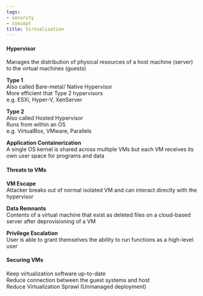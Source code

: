 ```yaml
---
tags:
- security
- concept
title: Virtualization
---
```


#### Hypervisor
Manages the distribution of physical resources of a host machine (server) to the virtual machines (guests)

**Type 1**  
Also called Bare-metal/ Native Hypervisor  
More efficient that Type 2 hypervisors  
e.g. ESXi, Hyper-V, XenServer  

**Type 2**  
Also called Hosted Hypervisor  
Runs from within an OS  
e.g. VirtualBox, VMware, Parallels  

**Application Containerization**  
A single OS kernel is shared across multiple VMs but each VM receives its own user space for programs and data

#### Threats to VMs

**VM Escape**  
Attacker breaks out of normal isolated VM and can interact directly with the hypervisor

**Data Remnants**  
Contents of a virtual machine that exist as deleted files on a cloud-based server after deprovisioning of a VM  

**Privilege Escalation**  
User is able to grant themselves the ability to run functions as a high-level user

#### Securing VMs

Keep virtualization software up-to-date  
Reduce connection between the guest systems and host  
Reduce Virtualization Sprawl (Unmanaged deployment)